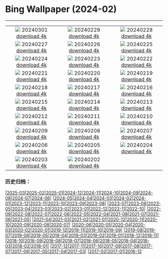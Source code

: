 # Bing Wallpaper (2024-02)
**************
| | | |
| :----: | :----: | :----: |
| ![](https://www.bing.com/th?id=OHR.LeapingSquirrel_EN-US3514581405_1920x1080.jpg) 20240301 [download 4k](https://www.bing.com/th?id=OHR.LeapingSquirrel_EN-US3514581405_UHD.jpg) | ![](https://www.bing.com/th?id=OHR.BamburghCastleUK_EN-US3358821704_1920x1080.jpg) 20240229 [download 4k](https://www.bing.com/th?id=OHR.BamburghCastleUK_EN-US3358821704_UHD.jpg) | ![](https://www.bing.com/th?id=OHR.PolarBearCubs_EN-US3160537454_1920x1080.jpg) 20240228 [download 4k](https://www.bing.com/th?id=OHR.PolarBearCubs_EN-US3160537454_UHD.jpg) |
| ![](https://www.bing.com/th?id=OHR.GrandCanyonWinter_EN-US3010552047_1920x1080.jpg) 20240227 [download 4k](https://www.bing.com/th?id=OHR.GrandCanyonWinter_EN-US3010552047_UHD.jpg) | ![](https://www.bing.com/th?id=OHR.WrightSculpture_EN-US2897504160_1920x1080.jpg) 20240226 [download 4k](https://www.bing.com/th?id=OHR.WrightSculpture_EN-US2897504160_UHD.jpg) | ![](https://www.bing.com/th?id=OHR.AlmondBloom_EN-US2721273642_1920x1080.jpg) 20240225 [download 4k](https://www.bing.com/th?id=OHR.AlmondBloom_EN-US2721273642_UHD.jpg) |
| ![](https://www.bing.com/th?id=OHR.HaghartsinMonastery_EN-US2523109486_1920x1080.jpg) 20240224 [download 4k](https://www.bing.com/th?id=OHR.HaghartsinMonastery_EN-US2523109486_UHD.jpg) | ![](https://www.bing.com/th?id=OHR.BrightonBoxes_EN-US7951266383_1920x1080.jpg) 20240223 [download 4k](https://www.bing.com/th?id=OHR.BrightonBoxes_EN-US7951266383_UHD.jpg) | ![](https://www.bing.com/th?id=OHR.YosemiteFirefall_EN-US8169903146_1920x1080.jpg) 20240222 [download 4k](https://www.bing.com/th?id=OHR.YosemiteFirefall_EN-US8169903146_UHD.jpg) |
| ![](https://www.bing.com/th?id=OHR.PeakDistrictNP_EN-US8094447567_1920x1080.jpg) 20240221 [download 4k](https://www.bing.com/th?id=OHR.PeakDistrictNP_EN-US8094447567_UHD.jpg) | ![](https://www.bing.com/th?id=OHR.LincolnSunset_EN-US8001542624_1920x1080.jpg) 20240220 [download 4k](https://www.bing.com/th?id=OHR.LincolnSunset_EN-US8001542624_UHD.jpg) | ![](https://www.bing.com/th?id=OHR.DominicaWhales_EN-US7918259144_1920x1080.jpg) 20240219 [download 4k](https://www.bing.com/th?id=OHR.DominicaWhales_EN-US7918259144_UHD.jpg) |
| ![](https://www.bing.com/th?id=OHR.AileyUptown_EN-US7790191198_1920x1080.jpg) 20240218 [download 4k](https://www.bing.com/th?id=OHR.AileyUptown_EN-US7790191198_UHD.jpg) | ![](https://www.bing.com/th?id=OHR.BackyardBird_EN-US8255123787_1920x1080.jpg) 20240217 [download 4k](https://www.bing.com/th?id=OHR.BackyardBird_EN-US8255123787_UHD.jpg) | ![](https://www.bing.com/th?id=OHR.HippopotamusDay_EN-US7629909300_1920x1080.jpg) 20240216 [download 4k](https://www.bing.com/th?id=OHR.HippopotamusDay_EN-US7629909300_UHD.jpg) |
| ![](https://www.bing.com/th?id=OHR.BowingCrane_EN-US7534977512_1920x1080.jpg) 20240215 [download 4k](https://www.bing.com/th?id=OHR.BowingCrane_EN-US7534977512_UHD.jpg) | ![](https://www.bing.com/th?id=OHR.MarignyBeads_EN-US7464992774_1920x1080.jpg) 20240214 [download 4k](https://www.bing.com/th?id=OHR.MarignyBeads_EN-US7464992774_UHD.jpg) | ![](https://www.bing.com/th?id=OHR.GiantTortoise_EN-US7034846255_1920x1080.jpg) 20240213 [download 4k](https://www.bing.com/th?id=OHR.GiantTortoise_EN-US7034846255_UHD.jpg) |
| ![](https://www.bing.com/th?id=OHR.FolegandrosGreece_EN-US6921652492_1920x1080.jpg) 20240212 [download 4k](https://www.bing.com/th?id=OHR.FolegandrosGreece_EN-US6921652492_UHD.jpg) | ![](https://www.bing.com/th?id=OHR.ChinaDragon_EN-US6781838142_1920x1080.jpg) 20240211 [download 4k](https://www.bing.com/th?id=OHR.ChinaDragon_EN-US6781838142_UHD.jpg) | ![](https://www.bing.com/th?id=OHR.PegadungRocks_EN-US6654823877_1920x1080.jpg) 20240210 [download 4k](https://www.bing.com/th?id=OHR.PegadungRocks_EN-US6654823877_UHD.jpg) |
| ![](https://www.bing.com/th?id=OHR.MtHoodOregon_EN-US8773825867_1920x1080.jpg) 20240209 [download 4k](https://www.bing.com/th?id=OHR.MtHoodOregon_EN-US8773825867_UHD.jpg) | ![](https://www.bing.com/th?id=OHR.StJamesPool_EN-US8700038796_1920x1080.jpg) 20240208 [download 4k](https://www.bing.com/th?id=OHR.StJamesPool_EN-US8700038796_UHD.jpg) | ![](https://www.bing.com/th?id=OHR.LakeTahoeRock_EN-US8513392756_1920x1080.jpg) 20240207 [download 4k](https://www.bing.com/th?id=OHR.LakeTahoeRock_EN-US8513392756_UHD.jpg) |
| ![](https://www.bing.com/th?id=OHR.WesternMonarchs_EN-US8386035297_1920x1080.jpg) 20240206 [download 4k](https://www.bing.com/th?id=OHR.WesternMonarchs_EN-US8386035297_UHD.jpg) | ![](https://www.bing.com/th?id=OHR.DevetashkaCave_EN-US7989247628_1920x1080.jpg) 20240205 [download 4k](https://www.bing.com/th?id=OHR.DevetashkaCave_EN-US7989247628_UHD.jpg) | ![](https://www.bing.com/th?id=OHR.VeniceCarnival_EN-US7857642609_1920x1080.jpg) 20240204 [download 4k](https://www.bing.com/th?id=OHR.VeniceCarnival_EN-US7857642609_UHD.jpg) |
| ![](https://www.bing.com/th?id=OHR.AlpineMarmot_EN-US6895103237_1920x1080.jpg) 20240203 [download 4k](https://www.bing.com/th?id=OHR.AlpineMarmot_EN-US6895103237_UHD.jpg) | ![](https://www.bing.com/th?id=OHR.DizzyGillespie_EN-US7637800342_1920x1080.jpg) 20240202 [download 4k](https://www.bing.com/th?id=OHR.DizzyGillespie_EN-US7637800342_UHD.jpg) |  |

### 历史归档：

|[2025-03](/../2025-03/2025-03.md)|[2025-02](/../2025-02/2025-02.md)|[2025-01](/../2025-01/2025-01.md)|[2024-12](/../2024-12/2024-12.md)|[2024-11](/../2024-11/2024-11.md)|[2024-10](/../2024-10/2024-10.md)|[2024-09](/../2024-09/2024-09.md)|[2024-08](/../2024-08/2024-08.md)|[2024-07](/../2024-07/2024-07.md)|[2024-06](/../2024-06/2024-06.md)|
|[2024-05](/../2024-05/2024-05.md)|[2024-04](/../2024-04/2024-04.md)|[2024-03](/../2024-03/2024-03.md)|[2024-02](/2024-02.md)|[2024-01](/../2024-01/2024-01.md)|[2023-12](/../2023-12/2023-12.md)|[2023-11](/../2023-11/2023-11.md)|[2023-10](/../2023-10/2023-10.md)|[2023-09](/../2023-09/2023-09.md)|[2023-08](/../2023-08/2023-08.md)|
|[2023-07](/../2023-07/2023-07.md)|[2023-06](/../2023-06/2023-06.md)|[2023-05](/../2023-05/2023-05.md)|[2023-04](/../2023-04/2023-04.md)|[2023-03](/../2023-03/2023-03.md)|[2023-02](/../2023-02/2023-02.md)|[2023-01](/../2023-01/2023-01.md)|[2022-12](/../2022-12/2022-12.md)|[2022-11](/../2022-11/2022-11.md)|[2022-10](/../2022-10/2022-10.md)|
|[2022-09](/../2022-09/2022-09.md)|[2022-08](/../2022-08/2022-08.md)|[2022-07](/../2022-07/2022-07.md)|[2022-06](/../2022-06/2022-06.md)|[2022-05](/../2022-05/2022-05.md)|[2022-04](/../2022-04/2022-04.md)|[2021-08](/../2021-08/2021-08.md)|[2021-07](/../2021-07/2021-07.md)|[2021-06](/../2021-06/2021-06.md)|[2021-05](/../2021-05/2021-05.md)|
|[2021-04](/../2021-04/2021-04.md)|[2021-03](/../2021-03/2021-03.md)|[2021-02](/../2021-02/2021-02.md)|[2021-01](/../2021-01/2021-01.md)|[2020-12](/../2020-12/2020-12.md)|[2020-11](/../2020-11/2020-11.md)|[2020-10](/../2020-10/2020-10.md)|[2020-09](/../2020-09/2020-09.md)|[2020-08](/../2020-08/2020-08.md)|[2020-07](/../2020-07/2020-07.md)|
|[2020-06](/../2020-06/2020-06.md)|[2020-05](/../2020-05/2020-05.md)|[2020-04](/../2020-04/2020-04.md)|[2020-03](/../2020-03/2020-03.md)|[2020-02](/../2020-02/2020-02.md)|[2020-01](/../2020-01/2020-01.md)|[2019-12](/../2019-12/2019-12.md)|[2019-11](/../2019-11/2019-11.md)|[2019-10](/../2019-10/2019-10.md)|[2019-09](/../2019-09/2019-09.md)|
|[2019-08](/../2019-08/2019-08.md)|[2019-07](/../2019-07/2019-07.md)|[2019-06](/../2019-06/2019-06.md)|[2019-05](/../2019-05/2019-05.md)|[2019-04](/../2019-04/2019-04.md)|[2019-03](/../2019-03/2019-03.md)|[2019-02](/../2019-02/2019-02.md)|[2019-01](/../2019-01/2019-01.md)|[2018-12](/../2018-12/2018-12.md)|[2018-11](/../2018-11/2018-11.md)|
|[2018-10](/../2018-10/2018-10.md)|[2018-09](/../2018-09/2018-09.md)|[2018-08](/../2018-08/2018-08.md)|[2018-07](/../2018-07/2018-07.md)|[2018-06](/../2018-06/2018-06.md)|[2018-05](/../2018-05/2018-05.md)|[2018-04](/../2018-04/2018-04.md)|[2018-03](/../2018-03/2018-03.md)|[2018-02](/../2018-02/2018-02.md)|[2018-01](/../2018-01/2018-01.md)|
|[2017-12](/../2017-12/2017-12.md)|[2017-11](/../2017-11/2017-11.md)|[2017-10](/../2017-10/2017-10.md)|[2017-09](/../2017-09/2017-09.md)|[2017-08](/../2017-08/2017-08.md)|[2017-07](/../2017-07/2017-07.md)|[2017-06](/../2017-06/2017-06.md)|[2017-05](/../2017-05/2017-05.md)|[2017-04](/../2017-04/2017-04.md)|[2017-03](/../2017-03/2017-03.md)|
|[2017-02](/../2017-02/2017-02.md)|[2017-01](/../2017-01/2017-01.md)|[2016-12](/../2016-12/2016-12.md)